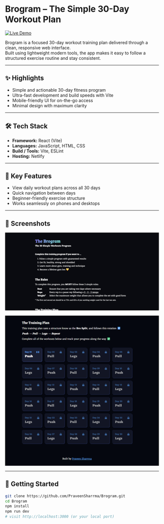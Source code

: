 # Brogram – The Simple 30-Day Workout Plan

<a href="https://brogramworkout.netlify.app/" target="_blank">
  <img src="https://img.shields.io/badge/Live%20Demo-Visit-brightgreen?style=for-the-badge&logo=netlify" alt="Live Demo">
</a>

Brogram is a focused 30-day workout training plan delivered through a clean, responsive web interface.  
Built using lightweight modern tools, the app makes it easy to follow a structured exercise routine and stay consistent.

---

## ✨ Highlights
- Simple and actionable 30-day fitness program  
- Ultra-fast development and build speeds with Vite  
- Mobile-friendly UI for on-the-go access  
- Minimal design with maximum clarity  

---

## 🛠 Tech Stack
- **Framework:** React (Vite)  
- **Languages:** JavaScript, HTML, CSS  
- **Build / Tools:** Vite, ESLint  
- **Hosting:** Netlify  

---

## 🔑 Key Features
- View daily workout plans across all 30 days  
- Quick navigation between days  
- Beginner-friendly exercise structure  
- Works seamlessly on phones and desktops  

---

## 📸 Screenshots

![Brogram Screenshot 1](https://raw.githubusercontent.com/PraveenSharrma/Brogram/main/screenshots/brogram.png)

![Brogram Screenshot 2](https://raw.githubusercontent.com/PraveenSharrma/Brogram/main/screenshots/brogram2.png)

---

## 🚀 Getting Started

```bash
git clone https://github.com/PraveenSharrma/Brogram.git
cd Brogram
npm install
npm run dev
# visit http://localhost:3000 (or your local port)
